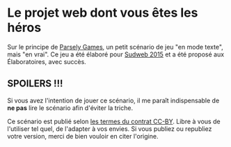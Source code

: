 # Le projet web dont vous êtes les héros

Sur le principe de [Parsely Games](http://www.memento-mori.com/parsely/), un petit scénario de jeu "en mode texte", mais "en vrai". Ce jeu a été élaboré pour [Sudweb 2015](http://sudweb.fr/2015/) et a été proposé aux Élaboratoires, avec succès.

## SPOILERS !!!

Si vous avez l'intention de jouer ce scénario, il me paraît indispensable de **ne pas** lire le scénario afin d'éviter la triche.

Ce scénario est publié selon [les termes du contrat CC-BY](http://creativecommons.org/licenses/by/2.5/). Libre à vous de l'utiliser tel quel, de l'adapter à vos envies. Si vous publiez ou republiez votre version, merci de bien vouloir en citer l'origine.
